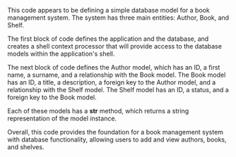 This code appears to be defining a simple database model for a book management system. The system has three main entities: Author, Book, and Shelf.

The first block of code defines the application and the database, and creates a shell context processor that will provide access to the database models within the application's shell.

The next block of code defines the Author model, which has an ID, a first name, a surname, and a relationship with the Book model. The Book model has an ID, a title, a description, a foreign key to the Author model, and a relationship with the Shelf model. The Shelf model has an ID, a status, and a foreign key to the Book model.

Each of these models has a __str__ method, which returns a string representation of the model instance.

Overall, this code provides the foundation for a book management system with database functionality, allowing users to add and view authors, books, and shelves.
